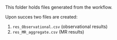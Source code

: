 This folder holds files generated from the workflow.

Upon succes two files are created:

1. `res_Observational.csv` (observational results)
2. `res_MR_aggregate.csv` (MR results)
